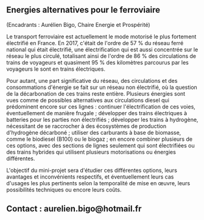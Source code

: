 ## Energies alternatives pour le ferroviaire

(Encadrants : Aurélien Bigo, Chaire Energie et Prospérité)

Le transport ferroviaire est actuellement le mode motorisé le plus
fortement électrifié en France. En 2017, c'était de l'ordre de 57 % du
réseau ferré national qui était électrifié, une électrification qui est
aussi concentrée sur le réseau le plus circulé, totalisant ainsi de
l'ordre de 86 % des circulations de trains de voyageurs et quasiment 95
% des kilomètres parcourus par les voyageurs le sont en trains
électriques.

Pour autant, une part significative du réseau, des circulations et des
consommations d'énergie se fait sur un réseau non électrifié, où la
question de la décarbonation de ces trains reste entière. Plusieurs
énergies sont vues comme de possibles alternatives aux circulations
diesel qui prédominent encore sur ces lignes : continuer
l'électrification de ces voies, éventuellement de manière frugale ;
développer des trains électriques à batteries pour les parties non
électrifiés ; développer les trains à hydrogène, nécessitant de se
raccrocher à des écosystèmes de production d'hydrogène décarboné ;
utiliser des carburants à base de biomasse, comme le biodiesel (B100) ou
le biogaz ; en encore combiner plusieurs de ces options, avec des
sections de lignes seulement qui sont électrifiées ou des trains
hybrides qui utilisent plusieurs motorisations ou énergies différentes.

L'objectif du mini-projet sera d'étudier ces différentes options, leurs
avantages et inconvénients respectifs, et éventuellement leurs cas
d'usages les plus pertinents selon la temporalité de mise en œuvre,
leurs possibilités techniques ou encore leurs coûts.

## Contact : aurelien.bigo\@hotmail.fr
